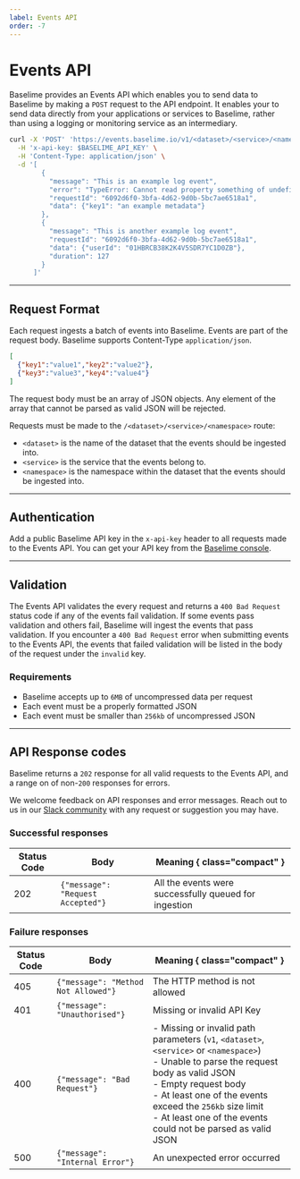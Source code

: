 ```yaml
---
label: Events API
order: -7
---
```


# Events API


Baselime provides an Events API which enables you to send data to Baselime by making a `POST` request to the API endpoint. It enables your to send data directly from your applications or services to Baselime, rather than using a logging or monitoring service as an intermediary.


```bash # :icon-terminal: terminal
curl -X 'POST' 'https://events.baselime.io/v1/<dataset>/<service>/<namespace>' \
  -H 'x-api-key: $BASELIME_API_KEY' \
  -H 'Content-Type: application/json' \
  -d '[
        {
          "message": "This is an example log event",
          "error": "TypeError: Cannot read property something of undefined",
          "requestId": "6092d6f0-3bfa-4d62-9d0b-5bc7ae6518a1",
          "data": {"key1": "an example metadata"}
        },
        {
          "message": "This is another example log event",
          "requestId": "6092d6f0-3bfa-4d62-9d0b-5bc7ae6518a1",
          "data": {"userId": "01HBRCB38K2K4V5SDR7YC1D0ZB"},
          "duration": 127
        }
      ]'
```

---

## Request Format

Each request ingests a batch of events into Baselime. Events are part of the request body. Baselime supports Content-Type `application/json`.

```json # :icon-code:
[
  {"key1":"value1","key2":"value2"},
  {"key3":"value3","key4":"value4"}
]
```

The request body must be an array of JSON objects. Any element of the array that cannot be parsed as valid JSON will be rejected.


Requests must be made to the `/<dataset>/<service>/<namespace>` route:

- `<dataset>` is the name of the dataset that the events should be ingested into.
- `<service>` is the service that the events belong to.
- `<namespace>` is the namespace within the dataset that the events should be ingested into.

---

## Authentication

Add a public Baselime API key in the `x-api-key` header to all requests made to the Events API. You can get your API key from the [Baselime console](https://console.baselime.io).

---

## Validation

The Events API validates the every request and returns a `400 Bad Request` status code if any of the events fail validation. If some events pass validation and others fail, Baselime will ingest the events that pass validation. If you encounter a `400 Bad Request` error when submitting events to the Events API, the events that failed validation will be listed in the body of the request under the `invalid` key.

### Requirements
- Baselime accepts up to `6MB` of uncompressed data per request 
- Each event must be a properly formatted JSON
- Each event must be smaller than `256kb` of uncompressed JSON

---

## API Response codes

Baselime returns a `202` response for all valid requests to the Events API, and a range on of non-`200` responses for errors.

We welcome feedback on API responses and error messages. Reach out to us in our [Slack community](https://join.slack.com/t/baselimecommunity/shared_invite/zt-1eu7l0ag1-wxYXQV6Fr_aiB3ZPm3LhDQ) with any request or suggestion you may have.

### Successful responses

| Status Code | Body                                  | Meaning { class="compact" }                           |
|-------------|---------------------------------------|-------------------------------------------------------|
| 202         | ```{"message": "Request Accepted"}``` | All the events were successfully queued for ingestion |

### Failure responses

| Status Code | Body                              | Meaning { class="compact" }                                                                                                                                                                                                                                                                                  |
|-------------|-----------------------------------|--------------------------------------------------------------------------------------------------------------------------------------------------------------------------------------------------------------------------------------------------------------------------------------------------------------|
| 405         | ```{"message": "Method Not Allowed"}``` | The HTTP method is not allowed                                                                                                                                                                                                                                                                               |
| 401         | ```{"message": "Unauthorised"}``` | Missing or invalid API Key                                                                                                                                                                                                                                                                                   |
| 400        | ```{"message": "Bad Request"}``` | - Missing or invalid path parameters (`v1`, `<dataset>`, `<service>` or `<namespace>`) <br/> - Unable to parse the request body as valid JSON<br/>- Empty request body <br/>- At least one of the events exceed the `256kb` size limit <br /> - At least one of the events could not be parsed as valid JSON |
| 500         | ```{"message": "Internal Error"}``` | An unexpected error occurred                                                                                                                                                                                                                                                                                 |


